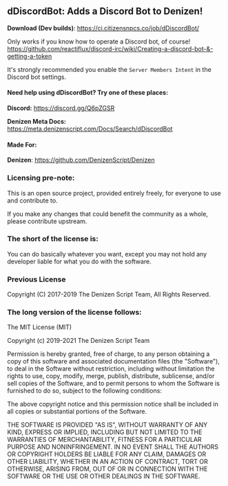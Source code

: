 dDiscordBot: Adds a Discord Bot to Denizen!
-------------------------------------------

**Download (Dev builds)**: https://ci.citizensnpcs.co/job/dDiscordBot/

Only works if you know how to operate a Discord bot, of course! https://github.com/reactiflux/discord-irc/wiki/Creating-a-discord-bot-&-getting-a-token

It's strongly recommended you enable the `Server Members Intent` in the Discord bot settings.

#### Need help using dDiscordBot? Try one of these places:

**Discord:** https://discord.gg/Q6pZGSR

**Denizen Meta Docs:** https://meta.denizenscript.com/Docs/Search/dDiscordBot

#### Made For:

**Denizen**: https://github.com/DenizenScript/Denizen

### Licensing pre-note:

This is an open source project, provided entirely freely, for everyone to use and contribute to.

If you make any changes that could benefit the community as a whole, please contribute upstream.

### The short of the license is:

You can do basically whatever you want, except you may not hold any developer liable for what you do with the software.

### Previous License

Copyright (C) 2017-2019 The Denizen Script Team, All Rights Reserved.

### The long version of the license follows:

The MIT License (MIT)

Copyright (c) 2019-2021 The Denizen Script Team

Permission is hereby granted, free of charge, to any person obtaining a copy
of this software and associated documentation files (the "Software"), to deal
in the Software without restriction, including without limitation the rights
to use, copy, modify, merge, publish, distribute, sublicense, and/or sell
copies of the Software, and to permit persons to whom the Software is
furnished to do so, subject to the following conditions:

The above copyright notice and this permission notice shall be included in all
copies or substantial portions of the Software.

THE SOFTWARE IS PROVIDED "AS IS", WITHOUT WARRANTY OF ANY KIND, EXPRESS OR
IMPLIED, INCLUDING BUT NOT LIMITED TO THE WARRANTIES OF MERCHANTABILITY,
FITNESS FOR A PARTICULAR PURPOSE AND NONINFRINGEMENT. IN NO EVENT SHALL THE
AUTHORS OR COPYRIGHT HOLDERS BE LIABLE FOR ANY CLAIM, DAMAGES OR OTHER
LIABILITY, WHETHER IN AN ACTION OF CONTRACT, TORT OR OTHERWISE, ARISING FROM,
OUT OF OR IN CONNECTION WITH THE SOFTWARE OR THE USE OR OTHER DEALINGS IN THE
SOFTWARE.
